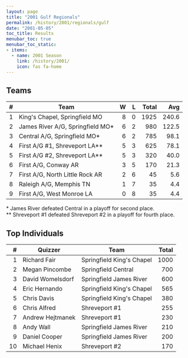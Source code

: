 ```yaml
---
layout: page
title: "2001 Gulf Regionals"
permalink: /history/2001/regionals/gulf
date: "2001-05-05"
toc_title: Results
menubar_toc: true
menubar_toc_static:
- items:
  - name: 2001 Season
    link: /history/2001/
    icon: fas fa-home
---
```


## Teams

|    # | Team                             |    W |    L | Total |   Avg |
| ---: | -------------------------------- | ---: | ---: | ----: | ----: |
|    1 | King's Chapel, Springfield MO    |    8 |    0 |  1925 | 240.6 |
|    2 | James River A/G, Springfield MO* |    6 |    2 |   980 | 122.5 |
|    3 | Central A/G, Springfield MO*     |    6 |    2 |   785 |  98.1 |
|    4 | First A/G #1, Shreveport LA**    |    5 |    3 |   625 |  78.1 |
|    5 | First A/G #2, Shreveport LA**    |    5 |    3 |   320 |  40.0 |
|    6 | First A/G, Conway AR             |    3 |    5 |   170 |  21.3 |
|    7 | First A/G, North Little Rock AR  |    2 |    6 |    45 |   5.6 |
|    8 | Raleigh A/G, Memphis TN          |    1 |    7 |    35 |   4.4 |
|    9 | First A/G, West Monroe LA        |    0 |    8 |    35 |   4.4 |

\* James River defeated Central in a playoff for second place.\
\*\* Shreveport #1 defeated Shreveport #2 in a playoff for fourth place.

## Top Individuals

|    # | Quizzer          | Team                      | Total |
| ---: | ---------------- | ------------------------- | ----: |
|    1 | Richard Fair     | Springfield King's Chapel |  1000 |
|    2 | Megan Pincombe   | Springfield Central       |   700 |
|    3 | David Womelsdorf | Springfield James River   |   600 |
|    4 | Eric Hernando    | Springfield King's Chapel |   565 |
|    5 | Chris Davis      | Springfield King's Chapel |   380 |
|    6 | Chris Alfred     | Shreveport #1             |   255 |
|    7 | Andrew Hejtmanek | Shreveport #1             |   230 |
|    8 | Andy Wall        | Springfield James River   |   210 |
|    9 | Daniel Cooper    | Springfield James River   |   200 |
|   10 | Michael Henix    | Shreveport #2             |   170 |


